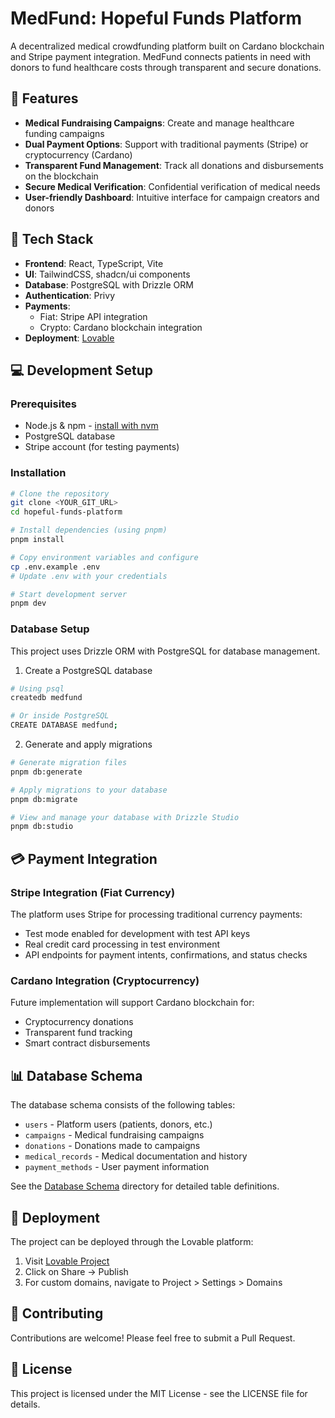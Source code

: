 # MedFund: Hopeful Funds Platform

A decentralized medical crowdfunding platform built on Cardano blockchain and Stripe payment integration. MedFund connects patients in need with donors to fund healthcare costs through transparent and secure donations.

## 🌟 Features

- **Medical Fundraising Campaigns**: Create and manage healthcare funding campaigns
- **Dual Payment Options**: Support with traditional payments (Stripe) or cryptocurrency (Cardano)
- **Transparent Fund Management**: Track all donations and disbursements on the blockchain
- **Secure Medical Verification**: Confidential verification of medical needs
- **User-friendly Dashboard**: Intuitive interface for campaign creators and donors

## 🚀 Tech Stack

- **Frontend**: React, TypeScript, Vite
- **UI**: TailwindCSS, shadcn/ui components
- **Database**: PostgreSQL with Drizzle ORM
- **Authentication**: Privy
- **Payments**: 
  - Fiat: Stripe API integration
  - Crypto: Cardano blockchain integration
- **Deployment**: [Lovable](https://lovable.dev/projects/d971f8ae-777b-4866-80f3-878d4cdf49b6)

## 💻 Development Setup

### Prerequisites

- Node.js & npm - [install with nvm](https://github.com/nvm-sh/nvm#installing-and-updating)
- PostgreSQL database
- Stripe account (for testing payments)

### Installation

```sh
# Clone the repository
git clone <YOUR_GIT_URL>
cd hopeful-funds-platform

# Install dependencies (using pnpm)
pnpm install

# Copy environment variables and configure
cp .env.example .env
# Update .env with your credentials

# Start development server
pnpm dev
```

### Database Setup

This project uses Drizzle ORM with PostgreSQL for database management.

1. Create a PostgreSQL database
```sh
# Using psql
createdb medfund

# Or inside PostgreSQL
CREATE DATABASE medfund;
```

2. Generate and apply migrations
```sh
# Generate migration files
pnpm db:generate

# Apply migrations to your database
pnpm db:migrate

# View and manage your database with Drizzle Studio
pnpm db:studio
```

## 💳 Payment Integration

### Stripe Integration (Fiat Currency)

The platform uses Stripe for processing traditional currency payments:

- Test mode enabled for development with test API keys
- Real credit card processing in test environment
- API endpoints for payment intents, confirmations, and status checks

### Cardano Integration (Cryptocurrency)

Future implementation will support Cardano blockchain for:

- Cryptocurrency donations
- Transparent fund tracking
- Smart contract disbursements

## 📊 Database Schema

The database schema consists of the following tables:

- `users` - Platform users (patients, donors, etc.)
- `campaigns` - Medical fundraising campaigns
- `donations` - Donations made to campaigns
- `medical_records` - Medical documentation and history
- `payment_methods` - User payment information

See the [Database Schema](./src/lib/db/schema/) directory for detailed table definitions.

## 🚢 Deployment

The project can be deployed through the Lovable platform:

1. Visit [Lovable Project](https://lovable.dev/projects/d971f8ae-777b-4866-80f3-878d4cdf49b6)
2. Click on Share -> Publish
3. For custom domains, navigate to Project > Settings > Domains

## 👥 Contributing

Contributions are welcome! Please feel free to submit a Pull Request.

## 📝 License

This project is licensed under the MIT License - see the LICENSE file for details.
